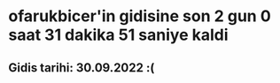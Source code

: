 # ofarukbicer'in gidisine son 2 gun 0 saat 31 dakika 51 saniye kaldi

## Gidis tarihi: 30.09.2022 :(